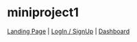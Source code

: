 # miniproject1

[Landing Page](https://michellegibbons15.github.io/miniproject1/landingpage/index.html) |
[LogIn / SignUp](https://michellegibbons15.github.io/miniproject1/login/index.html) |
[Dashboard](https://michellegibbons15.github.io/miniproject1/dashboard/index.html)
